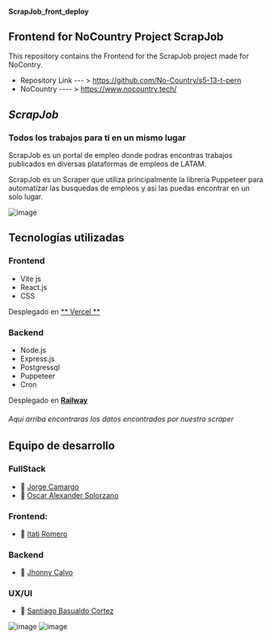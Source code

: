 #### ScrapJob_front_deploy
## Frontend for NoCountry Project ScrapJob
This repository contains the Frontend for the ScrapJob project made for NoContry.
- Repository Link --- > https://github.com/No-Country/s5-13-t-pern
- NoCountry ---- > https://www.nocountry.tech/ 


## *ScrapJob*
### Todos los trabajos para ti en un mismo lugar

ScrapJob es un portal de empleo donde podras encontras trabajos publicados en diversas plataformas de empleos de LATAM.

ScrapJob es un Scraper que utiliza principalmente la libreria Puppeteer para automatizar las busquedas de empleos y asi las puedas encontrar en un solo lugar.

![image](https://user-images.githubusercontent.com/59629654/206558192-19822e56-6d50-416a-a221-46f813e6082a.png)

## Tecnologías utilizadas

### Frontend

- Vite js
- React.js 
- CSS

Desplegado en [** Vercel **](https://scrap-job-front-deploy.vercel.app/)

### Backend

- Node.js
- Express.js
- Postgressql
- Puppeteer
- Cron 

Desplegado en [**Railway**](https://jobscrappernocountry-main-production.up.railway.app/api/v1/jobs/)
###### Aqui arriba encontraras los datos encontrados por nuestro scraper

## Equipo de desarrollo

### FullStack
- :strawberry: [Jorge Camargo](https://github.com/KuraiRantan)
- :strawberry: [Oscar Alexander Solorzano](https://github.com/OscarSolorzano)

### Frontend:
- :cherries: [Itati Romero](https://github.com/itati3911)

### Backend
- :grapes: [Jhonny Calvo](https://github.com/Bluejhonny)

### UX/UI
- :apple: [Santiago Basualdo Cortez](https://www.behance.net/santiagouxui)

![image](https://user-images.githubusercontent.com/59629654/206560605-7247ada0-31e0-4bbc-bf86-80f340c49782.png)
![image](https://user-images.githubusercontent.com/59629654/206719954-b692cd30-6940-4ed2-90e8-16be86483e82.png)
